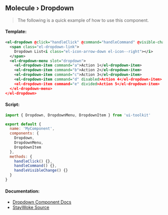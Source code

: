 Molecule › Dropdown
---

> The following is a quick example of how to use this component.


#### Template:

```xml
<el-dropdown @click="handleClick" @command="handleCommand" @visible-change="handleVisibleChange">
  <span class="el-dropdown-link">
    Dropdown List<i class="el-icon-arrow-down el-icon--right"></i>
  </span>
  <el-dropdown-menu slot="dropdown">
    <el-dropdown-item command="a">Action 1</el-dropdown-item>
    <el-dropdown-item command="b">Action 2</el-dropdown-item>
    <el-dropdown-item command="c">Action 3</el-dropdown-item>
    <el-dropdown-item command="d" disabled>Action 4</el-dropdown-item>
    <el-dropdown-item command="e" divided>Action 5</el-dropdown-item>
  </el-dropdown-menu>
</el-dropdown>
```


#### Script:

```js
import { Dropdown, DropdownMenu, DropdownItem } from 'ui-toolkit'

export default {
  name: 'MyComponent',
  components: {
    Dropdown,
    DropdownMenu,
    DropdownItem
  },
  methods: {
    handleClick() {},
    handleCommand() {},
    handleVisibleChange() {}
  }
}
```


#### Documentation:

* [Dropdown Component Docs](http://element.eleme.io/#/en-US/component/dropdown)
* [StayWoke Source](https://github.com/staywoke/ui-toolkit/tree/master/src/components/molecules/dropdown)
